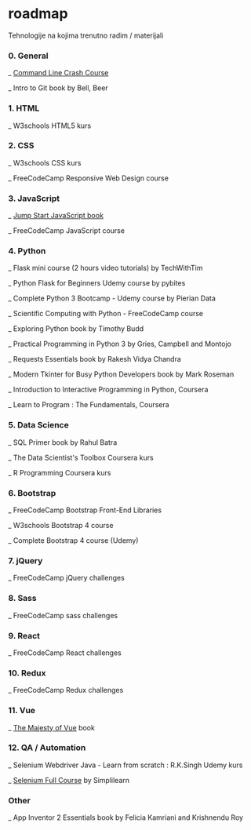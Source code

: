 # roadmap

Tehnologije na kojima trenutno radim / materijali


### 0. General

  _ [Command Line Crash Course](https://learnpythonthehardway.org/book/appendixa.html)
  
  _ Intro to Git book by Bell, Beer
  
### 1. HTML

  _ W3schools HTML5 kurs

### 2. CSS

  _ W3schools CSS kurs

  _ FreeCodeCamp Responsive Web Design course
  
### 3. JavaScript

  _ [Jump Start JavaScript book](https://github.com/spbooks/JSJAVASCRIPT1) 
  
  _ FreeCodeCamp JavaScript course
  
### 4. Python

  _ Flask mini course (2 hours video tutorials) by TechWithTim

  _ Python Flask for Beginners Udemy course by pybites
  
  _ Complete Python 3 Bootcamp - Udemy course by Pierian Data

  _ Scientific Computing with Python - FreeCodeCamp course

  _ Exploring Python book by Timothy Budd
  
  _ Practical Programming in Python 3 by Gries, Campbell and Montojo
  
  _ Requests Essentials book by Rakesh Vidya Chandra
  
  _ Modern Tkinter for Busy Python Developers book by Mark Roseman
  
  _ Introduction to Interactive Programming in Python, Coursera
  
  _ Learn to Program : The Fundamentals, Coursera
  
### 5. Data Science

  _ SQL Primer book by Rahul Batra

  _ The Data Scientist's Toolbox Coursera kurs
  
  _ R Programming Coursera kurs
  
### 6. Bootstrap

  _ FreeCodeCamp Bootstrap Front-End Libraries
  
  _ W3schools Bootstrap 4 course
  
  _ Complete Bootstrap 4 course (Udemy)
  
### 7. jQuery

  _ FreeCodeCamp jQuery challenges
  
### 8. Sass

  _ FreeCodeCamp sass challenges
  
### 9. React

  _ FreeCodeCamp React challenges
  
### 10. Redux

  _ FreeCodeCamp Redux challenges
  
### 11. Vue

  _ [The Majesty of Vue](https://github.com/hootlex/the-majesty-of-vuejs) book

### 12. QA / Automation

  _ Selenium Webdriver Java - Learn from scratch : R.K.Singh Udemy kurs 
  
  _ [Selenium Full Course](https://www.youtube.com/watch?v=Jdkrj2lDAEY) by Simplilearn

### Other

 _ App Inventor 2 Essentials book by Felicia Kamriani and Krishnendu Roy
 

